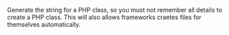 Generate the string for a PHP class, so you must not remember all details to create a PHP class. This will also allows frameworks craetes files for themselves automatically.
